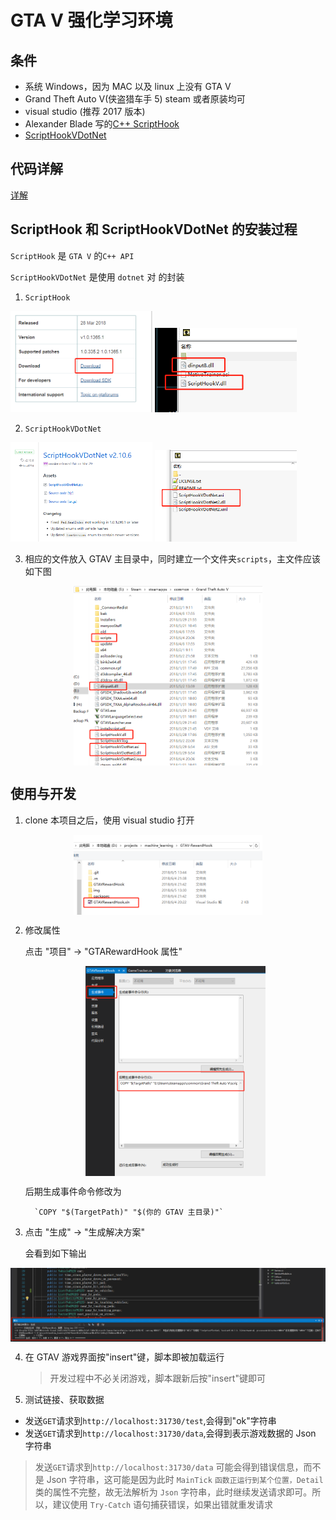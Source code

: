 # GTA V 强化学习环境

## 条件

- 系统 Windows，因为 MAC 以及 linux 上没有 GTA V
- Grand Theft Auto V(侠盗猎车手 5) steam 或者原装均可
- visual studio (推荐 2017 版本)
- Alexander Blade 写的[C++ ScriptHook](http://www.dev-c.com/gtav/scripthookv/)
- [ScriptHookVDotNet](https://github.com/crosire/scripthookvdotnet/releases)


## 代码详解
[详解](GTAVRewardHook/readme.md)
## ScriptHook 和 ScriptHookVDotNet 的安装过程

`ScriptHook` 是 `GTA V` 的`C++ API`

`ScriptHookVDotNet` 是使用 `dotnet` 对 的封装

1.  `ScriptHook`

<div>
  <img src="img/scripthook-website.png" style="width:45%"/>
    <img src="img/scripthook-content.png" style="width:45%"/>
</div>

2.  `ScriptHookVDotNet`

<div>
  <img src="img/scripthookdotnet-website.png" style="width:45%"/>
    <img src="img/scripthookdotnet-content.png" style="width:45%"/>
</div>

3.  相应的文件放入 GTAV 主目录中，同时建立一个文件夹`scripts`，主文件应该如下图

<div style="text-align:center">
  <img src="img/mainfolder.png" style="width:60%" align="middle"/>
</div>

## 使用与开发

1.  clone 本项目之后，使用 visual studio 打开

<div style="text-align:center">
  <img src="img/open-project.png" style="width:60%" align="middle"/>
</div>

2.  修改属性

    点击 "项目" -> "GTARewardHook 属性"

    <div style="text-align:center">
      <img src="img/change-property.png" style="width:60%" align="middle"/>
    </div>

    后期生成事件命令修改为

          `COPY "$(TargetPath)" "$(你的 GTAV 主目录)"`

3.  点击 "生成" -> "生成解决方案"

    会看到如下输出

  <div style="text-align:center">
    <img src="img/compile-output.png" style="width:100%" align="middle"/>
  </div>

4.  在 GTAV 游戏界面按"insert"键，脚本即被加载运行

    > 开发过程中不必关闭游戏，脚本跟新后按"insert"键即可

1.  测试链接、获取数据

- 发送`GET`请求到`http://localhost:31730/test`,会得到"ok"字符串
- 发送`GET`请求到`http://localhost:31730/data`,会得到表示游戏数据的 Json 字符串

> 发送`GET`请求到`http://localhost:31730/data` 可能会得到错误信息，而不是 Json 字符串，这可能是因为此时 `MainTick` `函数正运行到某个位置，Detail` 类的属性不完整，故无法解析为 `Json` 字符串，此时继续发送请求即可。所以，建议使用 `Try-Catch` 语句捕获错误，如果出错就重发请求
